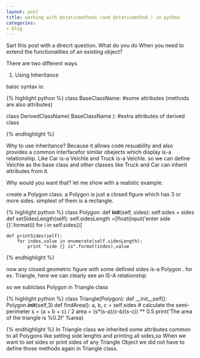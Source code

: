```yaml
---
layout: post
title: working with @staticmethods (and @staticmethod ) in python
categories:
- blog
---
```



Sart this post with a direcrt question. 
What do you do When you need to extend the functionalities of an existing object?

There are two different ways 

1) Using Inheritance


baisc syntax is:


{% highlight python %}
class BaseClassName:
	#some attributes (methods are also attributes)

class DerivedClassName( BaseClassName ):
	#extra attributes of derived class

{% endhighlight %}

Why to use inheritance?
Because it allows code resuability and also provides a common interfacefor similar obejects which display is-a relationship. Like Car is-a Veichle and Truck is-a Veichle. so we can define Veichle as the base class and other classes like Truck and Car can inherit attributes from it.

Why would you want that? let me show with a realistic example.


create a Polygon class. a Polygon is just a closed figure which has 3 or more sides. simplest of them is a rectangle.

{% highlight python %}
class Polygon:
	def __init__(self, sides):
		self.sides = sides
	def setSidesLength(self):
		self.sidesLength =[float(input('enter side {}'.format(i) for i in self.sides))]

	def printSides(self):
		for index,value in enumerate(self.sidesLength):
			print "side {} is".format(index),value
{% endhighlight %}

now any closed geometric figure with some defined sides is-a Polygon . for ex. Triangle, here we can clearly see an IS-A relationship

so we sublclass Polygon in Triangle class

{% highlight python %}
class  Triangle(Polygon):
	def __init__self():
		Polygon.__init__(self,3)
	def findArea():
		a, b, c = self.sides
		# calculate the semi-perimeter
		s = (a + b + c) / 2
		area = (s*(s-a)*(s-b)*(s-c)) ** 0.5
		print('The area of the triangle is %0.2f' %area)

{% endhighlight %}
In Triangle class we inherited some attributes common to all Polygons like setting side lenghts and printing all sides,so When we
want to set sides or print sides of any Triangle Object we did not have to define those methods again in Triangle class.

